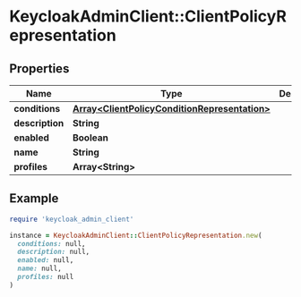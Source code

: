 # KeycloakAdminClient::ClientPolicyRepresentation

## Properties

| Name | Type | Description | Notes |
| ---- | ---- | ----------- | ----- |
| **conditions** | [**Array&lt;ClientPolicyConditionRepresentation&gt;**](ClientPolicyConditionRepresentation.md) |  | [optional] |
| **description** | **String** |  | [optional] |
| **enabled** | **Boolean** |  | [optional] |
| **name** | **String** |  | [optional] |
| **profiles** | **Array&lt;String&gt;** |  | [optional] |

## Example

```ruby
require 'keycloak_admin_client'

instance = KeycloakAdminClient::ClientPolicyRepresentation.new(
  conditions: null,
  description: null,
  enabled: null,
  name: null,
  profiles: null
)
```


